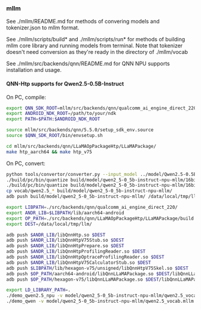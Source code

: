 ### mllm

See ./mllm/README.md for methods of convering models and tokenizer.json to mllm format. 

See ./mllm/scripts/build* and ./mllm/scripts/run* for methods of building mllm core library and running models from terminal. 
Note that tokenizer doesn't need conversion as they're ready in the directory of ./mllm/vocab

See ./mllm/src/backends/qnn/README.md for QNN NPU supports installation and usage.

#### QNN-Htp supports for Qwen2.5-0.5B-Instruct 


On PC, compile:
```bash
export QNN_SDK_ROOT=mllm/src/backends/qnn/qualcomm_ai_engine_direct_220/
export ANDROID_NDK_ROOT=/path/to/your/ndk
export PATH=$PATH:$ANDROID_NDK_ROOT

source mllm/src/backends/qnn/5.5.0/setup_sdk_env.source
source $QNN_SDK_ROOT/bin/envsetup.sh

cd mllm/src/backends/qnn/LLaMAOpPackageHtp/LLaMAPackage/
make htp_aarch64 && make htp_v75
```

On PC, convert:
```bash
python tools/convertor/converter.py --input_model ../model/Qwen2.5-0.5B-Instruct/model.safetensors --output_model build/model/qwen2_5-0_5b-instruct-npu-mllm/16bit.mllm --type=safetensor
./build/pc/bin/quantize build/model/qwen2_5-0_5b-instruct-npu-mllm/16bit.mllm build/model/qwen2_5-0_5b-instruct-npu-mllm/model_int8.mllm Q8_0
./build/pc/bin/quantize build/model/qwen2_5-0_5b-instruct-npu-mllm/16bit.mllm build/model/qwen2_5-0_5b-instruct-npu-mllm/model_q4_0_4_4.mllm Q4_0_4_4
cp vocab/qwen2.5_* build/model/qwen2_5-0_5b-instruct-npu-mllm/
adb push build/model/qwen2_5-0_5b-instruct-npu-mllm/ /data/local/tmp/llm/model/
```


```bash
export LIBPATH=./src/backends/qnn/qualcomm_ai_engine_direct_220/
export ANDR_LIB=$LIBPATH/lib/aarch64-android
export OP_PATH=./src/backends/qnn/LLaMAOpPackageHtp/LLaMAPackage/build
export DEST=/data/local/tmp/llm/

adb push $ANDR_LIB/libQnnHtp.so $DEST
adb push $ANDR_LIB/libQnnHtpV75Stub.so $DEST
adb push $ANDR_LIB/libQnnHtpPrepare.so $DEST
adb push $ANDR_LIB/libQnnHtpProfilingReader.so $DEST
adb push $ANDR_LIB/libQnnHtpOptraceProfilingReader.so $DEST
adb push $ANDR_LIB/libQnnHtpV75CalculatorStub.so $DEST
adb push $LIBPATH/lib/hexagon-v75/unsigned/libQnnHtpV75Skel.so $DEST
adb push $OP_PATH/aarch64-android/libQnnLLaMAPackage.so $DEST/libQnnLLaMAPackage_CPU.so
adb push $OP_PATH/hexagon-v75/libQnnLLaMAPackage.so $DEST/libQnnLLaMAPackage_HTP.so
```

```bash
export LD_LIBRARY_PATH=.
./demo_qwen2.5_npu -v model/qwen2_5-0_5b-instruct-npu-mllm/qwen2.5_vocab.mllm -e model/qwen2_5-0_5b-instruct-npu-mllm/qwen2.5_merges.txt -m model/qwen2_5-0_5b-instruct-npu-mllm/model_int8.mllm -d model/qwen2_5-0_5b-instruct-npu-mllm/model_q4_0_4_4.mllm -b 0.5B -t 6 
./demo_qwen -v model/qwen2_5-0_5b-instruct-npu-mllm/qwen2.5_vocab.mllm -e model/qwen2_5-0_5b-instruct-npu-mllm/qwen2.5_merges.txt -m model/qwen2_5-0_5b-instruct-npu-mllm/model_q4_0_4_4.mllm -b 0.5B -t 6 
```
